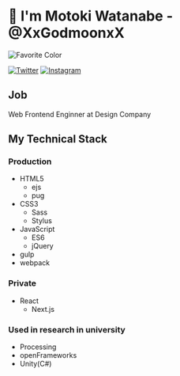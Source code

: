# 👋 I'm Motoki Watanabe - @XxGodmoonxX

![Favorite Color](https://img.shields.io/badge/Favorite%20Color-%230000ff-%230000ff)

[![Twitter](https://img.shields.io/twitter/follow/XxGodmoonxX?style=social)](https://twitter.com/XxGodmoonxX)
[![Instagram](https://img.shields.io/badge/Instagram-%40xxgodmoonxx-%23C13584)](https://www.instagram.com/xxgodmoonxx/)


## Job
Web Frontend Enginner at Design Company

## My Technical Stack

### Production

- HTML5
  - ejs
  - pug
- CSS3
  - Sass
  - Stylus
- JavaScript
  - ES6
  - jQuery
- gulp
- webpack

### Private

- React
  - Next.js

### Used in research in university

- Processing
- openFrameworks
- Unity(C#)
